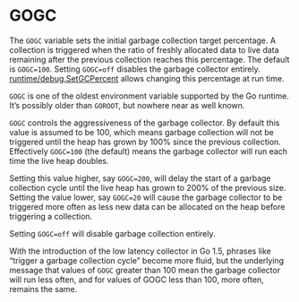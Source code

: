 # GOGC

The `GOGC` variable sets the initial garbage collection target percentage. A collection is triggered when the ratio of freshly allocated data to live data remaining after the previous collection reaches this percentage. The default is `GOGC=100`. Setting `GOGC=off` disables the garbage collector entirely. [runtime/debug.SetGCPercent](https://pkg.go.dev/runtime/debug#SetGCPercent) allows changing this percentage at run time.

`GOGC` is one of the oldest environment variable supported by the Go runtime. It’s possibly older than `GOROOT`, but nowhere near as well known.

`GOGC` controls the aggressiveness of the garbage collector. By default this value is assumed to be 100, which means garbage collection will not be triggered until the heap has grown by 100% since the previous collection. Effectively `GOGC=100` (the default) means the garbage collector will run each time the live heap doubles.

Setting this value higher, say `GOGC=200`, will delay the start of a garbage collection cycle until the live heap has grown to 200% of the previous size. Setting the value lower, say `GOGC=20` will cause the garbage collector to be triggered more often as less new data can be allocated on the heap before triggering a collection.

Setting `GOGC=off` will disable garbage collection entirely.

With the introduction of the low latency collector in Go 1.5, phrases like “trigger a garbage collection cycle” become more fluid, but the underlying message that values of `GOGC` greater than 100 mean the garbage collector will run less often, and for values of GOGC less than 100, more often, remains the same.